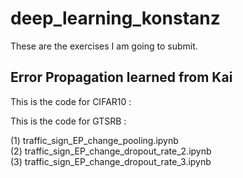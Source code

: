 # deep_learning_konstanz
These are the exercises I am going to submit.

Error Propagation learned from Kai
---


This is the code for CIFAR10 :

This is the code for GTSRB : 

  (1) traffic_sign_EP_change_pooling.ipynb\
  (2) traffic_sign_EP_change_dropout_rate_2.ipynb\
  (3) traffic_sign_EP_change_dropout_rate_3.ipynb

